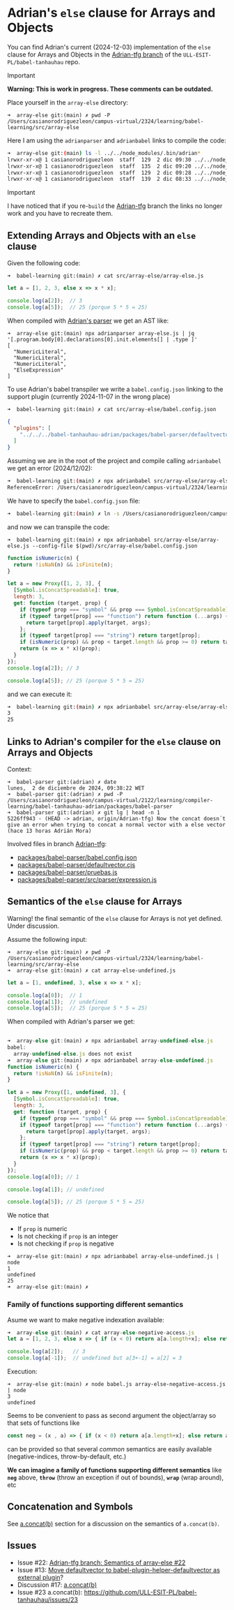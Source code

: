# Adrian's `else` clause for Arrays and Objects

You can find Adrian's current (2024-12-03) implementation of the `else` clause
for Arrays and Objects in the [Adrian-tfg branch](https://github.com/ULL-ESIT-PL/babel-tanhauhau/tree/Adrian-tfg/packages/babel-parser) of the `ULL-ESIT-PL/babel-tanhauhau` repo. 

> [!IMPORTANT]
> **Warning: This is work in progress. These comments can be outdated.**

Place yourself in the `array-else` directory: 

```
➜  array-else git:(main) ✗ pwd -P
/Users/casianorodriguezleon/campus-virtual/2324/learning/babel-learning/src/array-else
```
Here I am using the `adrianparser` and `adrianbabel` links to compile the code:

```bash
➜  array-else git:(main) ls -l ../../node_modules/.bin/adrian*
lrwxr-xr-x@ 1 casianorodriguezleon  staff  129  2 dic 09:30 ../../node_modules/.bin/adrianbabel -> /Users/casianorodriguezleon/campus-virtual/2425/learning/compiler-learning/babel-tanhauhau-adrian/packages/babel-cli/bin/babel.js
lrwxr-xr-x@ 1 casianorodriguezleon  staff  135  2 dic 09:20 ../../node_modules/.bin/adrianbabelcompiled -> /Users/casianorodriguezleon/campus-virtual/2425/learning/compiler-learning/babel-tanhauhau-adrian/packages/babel-cli/lib/babel/index.js
lrwxr-xr-x@ 1 casianorodriguezleon  staff  129  2 dic 09:28 ../../node_modules/.bin/adrianbabelsrc -> /Users/casianorodriguezleon/campus-virtual/2425/learning/compiler-learning/babel-tanhauhau-adrian/packages/babel-cli/bin/babel.js
lrwxr-xr-x@ 1 casianorodriguezleon  staff  139  2 dic 08:33 ../../node_modules/.bin/adrianparser -> /Users/casianorodriguezleon/campus-virtual/2122/learning/compiler-learning/babel-tanhauhau-adrian/packages/babel-parser/bin/babel-parser.js
```

> [!IMPORTANT] 
> I have noticed that if you re-`build` the [Adrian-tfg](https://github.com/ULL-ESIT-PL/babel-tanhauhau/tree/Adrian-tfg/packages/babel-parser) branch the links no longer work and you have to recreate them. 



## Extending Arrays and Objects with an `else` clause

Given the following code:

`➜  babel-learning git:(main) ✗ cat src/array-else/array-else.js`
```javascript
let a = [1, 2, 3, else x => x * x];

console.log(a[2]);  // 3
console.log(a[5]);  // 25 (porque 5 * 5 = 25)
```

When compiled with [Adrian's parser](https://github.com/ULL-ESIT-PL/babel-tanhauhau/blob/Adrian-tfg/packages/babel-parser/src/parser/expression.js) we get an AST like:

```
➜  array-else git:(main) npx adrianparser array-else.js | jq '[.program.body[0].declarations[0].init.elements[] | .type ]'      
[
  "NumericLiteral",
  "NumericLiteral",
  "NumericLiteral",
  "ElseExpression"
]
```

To use Adrian's babel transpiler we write a `babel.config.json` linking to the support plugin (currently 2024-11-07 in the wrong place)

`➜  babel-learning git:(main) ✗ cat src/array-else/babel.config.json`
```json
{
  "plugins": [ 
    "../../../babel-tanhauhau-adrian/packages/babel-parser/defaultvector.cjs"
  ]
}
```
Assuming we are in the root of the project and compile calling `adrianbabel` we get an error (2024/12/02):

```bash
➜  babel-learning git:(main) ✗ npx adrianbabel src/array-else/array-else.js                                         
ReferenceError: /Users/casianorodriguezleon/campus-virtual/2324/learning/babel-learning/src/array-else/array-else.js: unknown node of type "ElseExpression" with constructor "Object"
```

We have to specify the `babel.config.json` file:

```bash
➜  babel-learning git:(main) ✗ ln -s /Users/casianorodriguezleon/campus-virtual/2425/learning/compiler-learning/babel-tanhauhau-adrian/packages/babel-cli/bin/babel.js node_modules/.bin/adrianbabel
```

and now we can transpile the code:

`➜  babel-learning git:(main) ✗ npx adrianbabel src/array-else/array-else.js --config-file $(pwd)/src/array-else/babel.config.json 
`
```js 
function isNumeric(n) {
  return !isNaN(n) && isFinite(n);
}

let a = new Proxy([1, 2, 3], {
  [Symbol.isConcatSpreadable]: true,
  length: 3,
  get: function (target, prop) {
    if (typeof prop === "symbol" && prop === Symbol.isConcatSpreadable) return true;
    if (typeof target[prop] === "function") return function (...args) {
      return target[prop].apply(target, args);
    };
    if (typeof target[prop] === "string") return target[prop];
    if (isNumeric(prop) && prop < target.length && prop >= 0) return target[prop];
    return (x => x * x)(prop);
  }
});
console.log(a[2]); // 3

console.log(a[5]); // 25 (porque 5 * 5 = 25)
```

and we can execute it:

```bash
➜  babel-learning git:(main) ✗ npx adrianbabel src/array-else/array-else.js --config-file $(pwd)/src/array-else/babel.config.json | node -
3
25
```

## Links to Adrian's compiler for the `else` clause on Arrays and Objects

Context:

```
➜  babel-parser git:(adrian) ✗ date
lunes,  2 de diciembre de 2024, 09:38:22 WET
➜  babel-parser git:(adrian) ✗ pwd -P
/Users/casianorodriguezleon/campus-virtual/2122/learning/compiler-learning/babel-tanhauhau-adrian/packages/babel-parser
➜  babel-parser git:(adrian) ✗ git lg | head -n 1
5226ff943 - (HEAD -> adrian, origin/Adrian-tfg) Now the concat doesn´t give an error when trying to concat a normal vector with a else vector (hace 13 horas Adrián Mora)
```

Involved files in branch [Adrian-tfg](https://github.com/ULL-ESIT-PL/babel-tanhauhau/blob/Adrian-tfg):

- [packages/babel-parser/babel.config.json](https://github.com/ULL-ESIT-PL/babel-tanhauhau/blob/Adrian-tfg/packages/babel-parser/babel.config.json)
- [packages/babel-parser/defaultvector.cjs](https://github.com/ULL-ESIT-PL/babel-tanhauhau/blob/Adrian-tfg/packages/babel-parser/defaultvector.cjs)
- [packages/babel-parser/pruebas.js](https://github.com/ULL-ESIT-PL/babel-tanhauhau/blob/Adrian-tfg/packages/babel-parser/pruebas.js)
- [packages/babel-parser/src/parser/expression.js](https://github.com/ULL-ESIT-PL/babel-tanhauhau/blob/Adrian-tfg/packages/babel-parser/src/parser/expression.js#L2079-L2091)


## Semantics of the `else` clause for Arrays 

Warning! the final semantic of the `else` clause for Arrays is not yet defined.
Under discussion.

Assume the following input:

``` 
➜  array-else git:(main) ✗ pwd -P
/Users/casianorodriguezleon/campus-virtual/2324/learning/babel-learning/src/array-else
➜  array-else git:(main) ✗ cat array-else-undefined.js 
```
```javascript
let a = [1, undefined, 3, else x => x * x];

console.log(a[0]);  // 1
console.log(a[1]);  // undefined
console.log(a[5]);  // 25 (porque 5 * 5 = 25)
```
  
When compiled with Adrian's parser we get:
  
```javascript
                                                                    
➜  array-else git:(main) ✗ npx adrianbabel array-undefined-else.js 
babel:
  array-undefined-else.js does not exist
➜  array-else git:(main) ✗ npx adrianbabel array-else-undefined.js 
function isNumeric(n) {
  return !isNaN(n) && isFinite(n);
}

let a = new Proxy([1, undefined, 3], {
  [Symbol.isConcatSpreadable]: true,
  length: 3,
  get: function (target, prop) {
    if (typeof prop === "symbol" && prop === Symbol.isConcatSpreadable) return true;
    if (typeof target[prop] === "function") return function (...args) {
      return target[prop].apply(target, args);
    };
    if (typeof target[prop] === "string") return target[prop];
    if (isNumeric(prop) && prop < target.length && prop >= 0) return target[prop];
    return (x => x * x)(prop);
  }
});
console.log(a[0]); // 1

console.log(a[1]); // undefined

console.log(a[5]); // 25 (porque 5 * 5 = 25)
```


We notice that

- If `prop` is numeric
- Is not checking if `prop` is an integer
- Is not checking if `prop` is negative


```
➜  array-else git:(main) ✗ npx adrianbabel array-else-undefined.js | node
1
undefined
25
➜  array-else git:(main) ✗ 
```

### Family of functions supporting different semantics

Asume  we want to make negative indexation available:

```js
➜  array-else git:(main) ✗ cat array-else-negative-access.js
let a = [1, 2, 3, else x => { if (x < 0) return a[a.length+x]; else return a[x]; }];

console.log(a[2]);   // 3
console.log(a[-1]);  // undefined but a[3+-1] = a[2] = 3
```

Execution:

```                                                                                            
➜  array-else git:(main) ✗ node babel.js array-else-negative-access.js | node
3
undefined
```

Seems to be convenient to pass as second argument the object/array so that
sets of functions like

```js
const neg = (x , a) => { if (x < 0) return a[a.length+x]; else return a[x]; }
```

can be provided so that several *common* semantics are easily available (negative-indices, throw-by-default, etc.)

**We can imagine a family of functions supporting different semantics** like **`neg`** above, **`throw`** (throw an exception if out of bounds), **`wrap`** (wrap around), etc


## Concatenation and Symbols

See [a.concat(b)](aconcatb/README.md) section for a discussion on the semantics of `a.concat(b)`.

## Issues

- Issue #22: [Adrian-tfg branch: Semantics of array-else #22](https://github.com/ULL-ESIT-PL/babel-tanhauhau/issues/22)
- Issue #13: [Move defaultvector to babel-plugin-helper-defaultvector as external plugin](https://github.com/ULL-ESIT-PL/babel-tanhauhau/issues/13)?
- Discussion #17: [a.concat(b)](https://github.com/ULL-ESIT-PL/babel-tanhauhau/discussions/17)
- Issue #23 a.concat(b): https://github.com/ULL-ESIT-PL/babel-tanhauhau/issues/23
